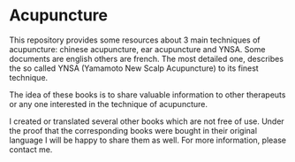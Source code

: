 # Acupuncture

This repository provides some resources about 3 main techniques of acupuncture: chinese acupuncture, ear acupuncture and YNSA.
Some documents are english others are french. The most detailed one, describes the so called YNSA (Yamamoto New Scalp Acupuncture) to its finest technique.

The idea of these books is to share valuable information to other therapeuts or any one interested in the technique of acupuncture. 

I created or translated several other books which are not free of use. Under the proof that the corresponding books were bought in their original language I will be happy to share them as well. For more information, please contact me.
